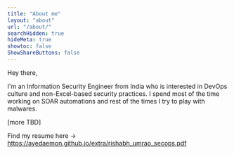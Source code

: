 ```yaml
---
title: "About me"
layout: "about"
url: "/about/"
searchHidden: true
hideMeta: true
showtoc: false
ShowShareButtons: false
---
```



Hey there,

I'm an Information Security Engineer from India who is interested in DevOps culture and non-Excel-based security practices.
I spend most of the time working on SOAR automations and rest of the times I try to play with malwares.



[more TBD]



Find my resume here -> https://ayedaemon.github.io/extra/rishabh_umrao_secops.pdf